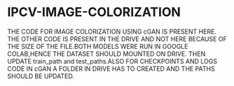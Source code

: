 # IPCV-IMAGE-COLORIZATION
THE CODE FOR IMAGE COLORIZATION USING cGAN IS PRESENT HERE. THE OTHER CODE IS PRESENT IN THE DRIVE AND NOT HERE BECAUSE OF THE SIZE OF THE FILE.BOTH MODELS WERE RUN IN GOOGLE COLAB,HENCE THE DATASET SHOULD MOUNTED ON DRIVE.
THEN UPDATE train_path and test_paths.ALSO FOR CHECKPOINTS AND LOGS CODE IN cGAN A FOLDER IN DRIVE HAS TO CREATED AND THE PATHS SHOULD BE UPDATED.

